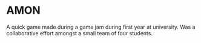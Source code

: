 # AMON
A quick game made during a game jam during first year at university. Was a collaborative effort amongst a small team of four students.
